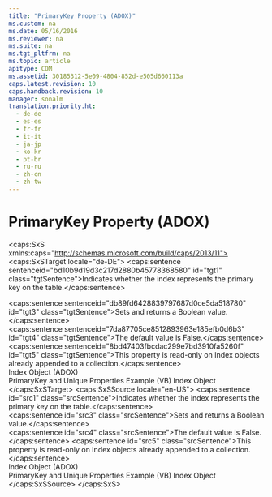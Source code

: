 ```yaml
---
title: "PrimaryKey Property (ADOX)"
ms.custom: na
ms.date: 05/16/2016
ms.reviewer: na
ms.suite: na
ms.tgt_pltfrm: na
ms.topic: article
apitype: COM
ms.assetid: 30185312-5e09-4804-852d-e505d660113a
caps.latest.revision: 10
caps.handback.revision: 10
manager: sonalm
translation.priority.ht: 
  - de-de
  - es-es
  - fr-fr
  - it-it
  - ja-jp
  - ko-kr
  - pt-br
  - ru-ru
  - zh-cn
  - zh-tw
---
```

# PrimaryKey Property (ADOX)
<?xml version="1.0" encoding="utf-8"?>
<caps:SxS xmlns:caps="http://schemas.microsoft.com/build/caps/2013/11">
  <caps:SxSTarget locale="de-DE">
    <developerReferenceWithoutSyntaxDocument xsi:schemaLocation="http://ddue.schemas.microsoft.com/authoring/2003/5 http://dduestorage.blob.core.windows.net/ddueschema/developer.xsd" xmlns="http://ddue.schemas.microsoft.com/authoring/2003/5" xmlns:xlink="http://www.w3.org/1999/xlink" xmlns:xsi="http://www.w3.org/2001/XMLSchema-instance">
      <introduction>
        <para>
          <caps:sentence sentenceid="bd10b9d19d3c217d2880b45778368580" id="tgt1" class="tgtSentence">Indicates whether the index represents the primary key on the table.</caps:sentence>
        </para>
      </introduction>
      <section>
        <title>
          <caps:sentence sentenceid="6f253c84dca33d0cd6f1b864ea701e8a" id="tgt2" class="tgtSentence">Settings and Return Values</caps:sentence>
        </title>
        <content>
          <para>
            <caps:sentence sentenceid="db89fd6428839797687d0ce5da518780" id="tgt3" class="tgtSentence">Sets and returns a <languageKeyword>Boolean</languageKeyword> value.</caps:sentence>
          </para>
        </content>
      </section>
      <languageReferenceRemarks>
        <content>
          <para>
            <caps:sentence sentenceid="7da87705ce8512893963e185efb0d6b3" id="tgt4" class="tgtSentence">The default value is <languageKeyword>False</languageKeyword>.</caps:sentence>
          </para>
          <para>
            <caps:sentence sentenceid="8bd47403fbcdac299e7bd3910fa5260f" id="tgt5" class="tgtSentence">This property is read-only on <legacyLink xlink:href="6b9578c0-bc94-46b9-b801-c18e14b04b31">Index</legacyLink> objects already appended to a collection.</caps:sentence>
          </para>
        </content>
      </languageReferenceRemarks>
      <section>
        <title>
          <caps:sentence sentenceid="2f342d3be839cc5b67ae0de7d404b8e6" id="tgt6" class="tgtSentence">Applies To</caps:sentence>
        </title>
        <content>
          <para>
            <link xlink:href="6b9578c0-bc94-46b9-b801-c18e14b04b31">Index Object (ADOX)</link>
          </para>
        </content>
      </section>
      <relatedTopics>
        <link xlink:href="f536acac-06ea-4b39-bfba-ee9902b01615">PrimaryKey and Unique Properties Example (VB)</link>
        <link xlink:href="6b9578c0-bc94-46b9-b801-c18e14b04b31">Index Object</link>
      </relatedTopics>
    </developerReferenceWithoutSyntaxDocument>
  </caps:SxSTarget>
  <caps:SxSSource locale="en-US">
    <developerReferenceWithoutSyntaxDocument xsi:schemaLocation="http://ddue.schemas.microsoft.com/authoring/2003/5 http://dduestorage.blob.core.windows.net/ddueschema/developer.xsd" xmlns="http://ddue.schemas.microsoft.com/authoring/2003/5" xmlns:xlink="http://www.w3.org/1999/xlink" xmlns:xsi="http://www.w3.org/2001/XMLSchema-instance">
      <introduction>
        <para>
          <caps:sentence id="src1" class="srcSentence">Indicates whether the index represents the primary key on the table.</caps:sentence>
        </para>
      </introduction>
      <section>
        <title>
          <caps:sentence id="src2" class="srcSentence">Settings and Return Values</caps:sentence>
        </title>
        <content>
          <para>
            <caps:sentence id="src3" class="srcSentence">Sets and returns a <languageKeyword>Boolean</languageKeyword> value.</caps:sentence>
          </para>
        </content>
      </section>
      <languageReferenceRemarks>
        <content>
          <para>
            <caps:sentence id="src4" class="srcSentence">The default value is <languageKeyword>False</languageKeyword>.</caps:sentence>
          </para>
          <para>
            <caps:sentence id="src5" class="srcSentence">This property is read-only on <legacyLink xlink:href="6b9578c0-bc94-46b9-b801-c18e14b04b31">Index</legacyLink> objects already appended to a collection.</caps:sentence>
          </para>
        </content>
      </languageReferenceRemarks>
      <section>
        <title>
          <caps:sentence id="src6" class="srcSentence">Applies To</caps:sentence>
        </title>
        <content>
          <para>
            <link xlink:href="6b9578c0-bc94-46b9-b801-c18e14b04b31">Index Object (ADOX)</link>
          </para>
        </content>
      </section>
      <relatedTopics>
        <link xlink:href="f536acac-06ea-4b39-bfba-ee9902b01615">PrimaryKey and Unique Properties Example (VB)</link>
        <link xlink:href="6b9578c0-bc94-46b9-b801-c18e14b04b31">Index Object</link>
      </relatedTopics>
    </developerReferenceWithoutSyntaxDocument>
  </caps:SxSSource>
</caps:SxS>
